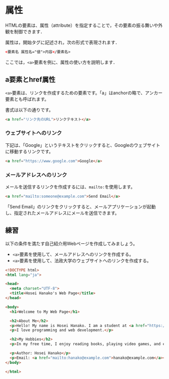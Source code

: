 # 属性

HTMLの要素は、属性（attribute）を指定することで，その要素の振る舞いや外観を制御できます．

属性は，開始タグに記述され，次の形式で表現されます．

```html
<要素名 属性名="値">内容</要素名>
```

ここでは，`<a>`要素を例に、属性の使い方を説明します．

## a要素とhref属性

`<a>`要素は、リンクを作成するための要素です。「a」はanchorの略で、アンカー要素とも呼ばれます。

書式は以下の通りです。

```html
<a href="リンク先のURL">リンクテキスト</a>
```

### ウェブサイトへのリンク

下記は、「Google」というテキストをクリックすると、Googleのウェブサイトに移動するリンクです。

```html
<a href="https://www.google.com">Google</a>
```

### メールアドレスへのリンク

メールを送信するリンクを作成するには、`mailto:`を使用します。

```html
<a href="mailto:someone@example.com">Send Email</a>
```

「Send Email」のリンクをクリックすると、メールアプリケーションが起動し、指定されたメールアドレスにメールを送信できます。

## 練習

以下の条件を満たす自己紹介用Webページを作成してみましょう。

- `<a>`要素を使用して、メールアドレスへのリンクを作成する。
- `<a>`要素を使用して、法政大学のウェブサイトへのリンクを作成する。

```html
<!DOCTYPE html>
<html lang="ja">

<head>
  <meta charset="UTF-8">
  <title>Hosei Hanako's Web Page</title>
</head>

<body>
  <h1>Welcome to My Web Page</h1>

  <h2>About Me</h2>
  <p>Hello! My name is Hosei Hanako. I am a student at <a href="https://www.hosei.ac.jp">Hosei University</a>.</p>
  <p>I love programming and web development.</p>

  <h2>My Hobbies</h2>
  <p>In my free time, I enjoy reading books, playing video games, and exploring new technologies.</p>

  <p>Author: Hosei Hanako</p>
  <p>Email: <a href="mailto:hanako@example.com">hanako@example.com</a></p>
</body>

</html>
```